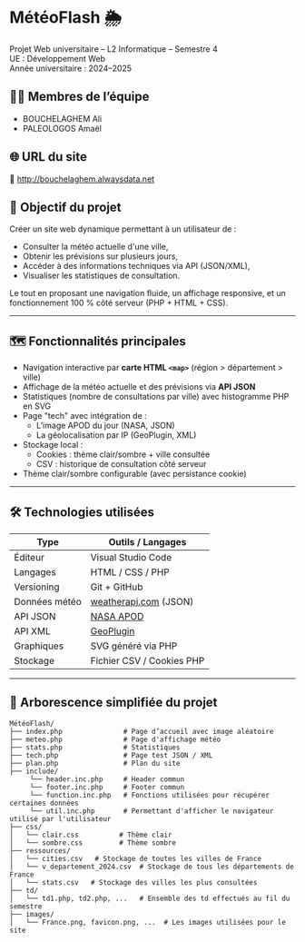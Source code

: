 # MétéoFlash 🌦️

Projet Web universitaire – L2 Informatique – Semestre 4  
UE : Développement Web  
Année universitaire : 2024–2025  

## 👨‍💻 Membres de l’équipe

- BOUCHELAGHEM Ali  
- PALEOLOGOS Amaël  

## 🌐 URL du site

🔗 http://bouchelaghem.alwaysdata.net

## 📌 Objectif du projet

Créer un site web dynamique permettant à un utilisateur de :
- Consulter la météo actuelle d'une ville,
- Obtenir les prévisions sur plusieurs jours,
- Accéder à des informations techniques via API (JSON/XML),
- Visualiser les statistiques de consultation.

Le tout en proposant une navigation fluide, un affichage responsive, et un fonctionnement 100 % côté serveur (PHP + HTML + CSS).

---

## 🗺️ Fonctionnalités principales

- Navigation interactive par **carte HTML `<map>`** (région > département > ville)
- Affichage de la météo actuelle et des prévisions via **API JSON**
- Statistiques (nombre de consultations par ville) avec histogramme PHP en SVG
- Page "tech" avec intégration de :
  - L’image APOD du jour (NASA, JSON)
  - La géolocalisation par IP (GeoPlugin, XML)
- Stockage local :
  - Cookies : thème clair/sombre + ville consultée
  - CSV : historique de consultation côté serveur
- Thème clair/sombre configurable (avec persistance cookie)

---

## 🛠️ Technologies utilisées

| Type           | Outils / Langages |
|----------------|-------------------|
| Éditeur        | Visual Studio Code |
| Langages       | HTML / CSS / PHP |
| Versioning     | Git + GitHub |
| Données météo  | [weatherapi.com](https://www.weatherapi.com) (JSON) |
| API JSON       | [NASA APOD](https://api.nasa.gov) |
| API XML        | [GeoPlugin](http://www.geoplugin.com/) |
| Graphiques     | SVG généré via PHP |
| Stockage       | Fichier CSV / Cookies PHP |

---

## 📂 Arborescence simplifiée du projet

```text
MétéoFlash/
├── index.php               # Page d’accueil avec image aléatoire
├── meteo.php               # Page d'affichage météo
├── stats.php               # Statistiques 
├── tech.php                # Page test JSON / XML
├── plan.php                # Plan du site
├── include/
     └── header.inc.php     # Header commun
     └── footer.inc.php     # Footer commun
     └── function.inc.php   # Fonctions utilisées pour récupérer certaines données
     └── util.inc.php       # Permettant d'afficher le navigateur utilisé par l'utilisateur
├── css/
│   └── clair.css          # Thème clair 
│   └── sombre.css         # Thème sombre
├── ressources/
│   └── cities.csv   # Stockage de toutes les villes de France 
│   └── v_departement_2024.csv  # Stockage de tous les départements de France
│   └── stats.csv   # Stockage des villes les plus consultées 
├── td/	       
│   └── td1.php, td2.php, ...   # Ensemble des td effectués au fil du semestre 
├── images/                          
│   └── France.png, favicon.png, ...  # Les images utilisées pour le site
